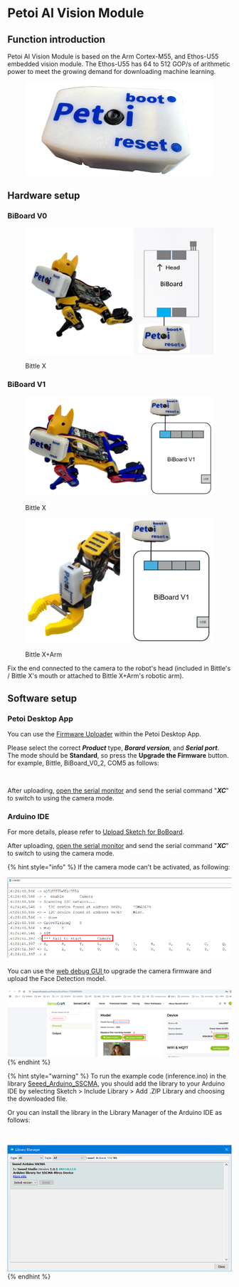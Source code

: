 # Petoi AI Vision Module

## Function introduction

Petoi AI Vision Module is based on the Arm Cortex-M55, and Ethos-U55 embedded vision module. The Ethos-U55 has 64 to 512 GOP/s of arithmetic power to meet the growing demand for downloading machine learning.

<figure><img src="../.gitbook/assets/image (4) (1) (1).png" alt=""><figcaption></figcaption></figure>

## Hardware setup <a href="#hardware-setup-1" id="hardware-setup-1"></a>

### BiBoard V0

<figure><img src="../.gitbook/assets/image (596).png" alt=""><figcaption><p>Bittle X</p></figcaption></figure>

### BiBoard V1

<figure><img src="../.gitbook/assets/image (597).png" alt=""><figcaption><p>Bittle X</p></figcaption></figure>

<figure><img src="../.gitbook/assets/image (595).png" alt=""><figcaption><p>Bittle X+Arm</p></figcaption></figure>

Fix the end connected to the camera to the robot's head (included in Bittle's / Bittle X's mouth or attached to Bittle X+Arm's robotic arm).

## Software setup <a href="#software-setup-1" id="software-setup-1"></a>

### **Petoi Desktop App**

You can use the [Firmware Uploader](https://docs.petoi.com/desktop-app/firmware-uploader#select-the-correct-options-to-upload-the-latest-firmware) within the Petoi Desktop App.

Please select the correct _**Product**_ type, _**Borard version**_, and _**Serial port**_. The mode should be **Standard**, so press the **Upgrade the Firmware** button. for example, Bittle, BiBoard\_V0\_2, COM5 as follows:

<figure><img src="https://docs.petoi.com/~gitbook/image?url=https%3A%2F%2F1565080149-files.gitbook.io%2F%7E%2Ffiles%2Fv0%2Fb%2Fgitbook-x-prod.appspot.com%2Fo%2Fspaces%252F-MQ6a951Q6Jn1Zzt5Ajr-887967055%252Fuploads%252FaleqWtxk5PSH9bWe9CfF%252Fimage.png%3Falt%3Dmedia%26token%3Dc92b21ff-992f-4163-a981-86078e26eedd&#x26;width=768&#x26;dpr=4&#x26;quality=100&#x26;sign=308febb4&#x26;sv=1" alt=""><figcaption></figcaption></figure>

After uploading, [open the serial monitor](https://docs.petoi.com/arduino-ide/serial-monitor#biboard) and send the serial command "_**XC**_" to switch to using the camera mode.

### **Arduino IDE**

For more details, please refer to [Upload Sketch for BoBoard](../arduino-ide/upload-sketch-for-biboard.md).

After uploading, [open the serial monitor](https://docs.petoi.com/arduino-ide/serial-monitor#biboard) and send the serial command "_**XC**_" to switch to using the camera mode.

{% hint style="info" %}
If the camera mode can't be activated, as following:

<img src="../.gitbook/assets/image (551).png" alt="" data-size="original">

You can use the [web debug GUI ](https://sensecraft.seeed.cc/ai/#/device/local)to upgrade the camera firmware and upload the Face Detection model.

<img src="../.gitbook/assets/image (552).png" alt="" data-size="original">
{% endhint %}

{% hint style="warning" %}
To run the example code (inference.ino) in the library [Seeed\_Arduino\_SSCMA](https://github.com/Seeed-Studio/Seeed_Arduino_SSCMA/releases), you should add the library to your Arduino IDE by selecting Sketch > Include Library > Add .ZIP Library and choosing the downloaded file.

Or you can install the library in the Library Manager of the Arduino IDE as follows:

<img src="https://docs.petoi.com/~gitbook/image?url=https%3A%2F%2F1565080149-files.gitbook.io%2F%7E%2Ffiles%2Fv0%2Fb%2Fgitbook-x-prod.appspot.com%2Fo%2Fspaces%252F-MQ6a951Q6Jn1Zzt5Ajr-887967055%252Fuploads%252FQGc7naMMVovRINWe5Dmr%252Fimage.png%3Falt%3Dmedia%26token%3D173d8e90-f3b1-4e1c-94de-da12bdd6b79f&#x26;width=768&#x26;dpr=4&#x26;quality=100&#x26;sign=661a539a&#x26;sv=2" alt="" data-size="original">\
\
![](<../.gitbook/assets/image (556).png>)
{% endhint %}
